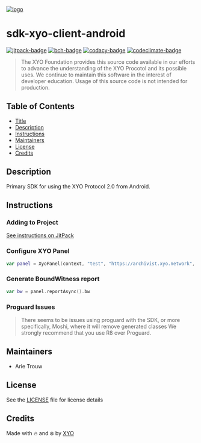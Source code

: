 [![logo][]](https://xyo.network)

# sdk-xyo-client-android

[![jitpack-badge][]][jitpack-link]
[![bch-badge][]][bch-link]
[![codacy-badge][]][codacy-link]
[![codeclimate-badge][]][codeclimate-link]

> The XYO Foundation provides this source code available in our efforts to advance the understanding of the XYO Procotol and its possible uses. We continue to maintain this software in the interest of developer education. Usage of this source code is not intended for production.

## Table of Contents

-   [Title](#sdk-xyo-client-android)
-   [Description](#description)
-   [Instructions](#instructions)
-   [Maintainers](#maintainers)
-   [License](#license)
-   [Credits](#credits)

## Description

Primary SDK for using the XYO Protocol 2.0 from Android.

## Instructions

### Adding to Project
[See instructions on JitPack](https://jitpack.io/#xyoraclenetwork/sdk-xyo-client-android)

### Configure XYO Panel
```kotlin
var panel = XyoPanel(context, "test", "https://archivist.xyo.network", listOf(XyoSystemInfoWitness()))
```

### Generate BoundWitness report
```kotlin
var bw = panel.reportAsync().bw
```

### Proguard Issues

> There seems to be issues using proguard with the SDK, or more specifically, Moshi, where it will remove generated classes
> We strongly recommend that you use R8 over Proguard.

## Maintainers

-   Arie Trouw

## License

See the [LICENSE](LICENSE) file for license details

## Credits

Made with 🔥 and ❄️ by [XYO](https://xyo.network)

[logo]: https://cdn.xy.company/img/brand/XYO_full_colored.png

[jitpack-badge]: https://jitpack.io/v/xyoraclenetwork/sdk-xyo-client-android.svg
[jitpack-link]: https://jitpack.io/#xyoraclenetwork/sdk-xyo-client-android

[bch-badge]: https://bettercodehub.com/edge/badge/XYOracleNetwork/sdk-xyo-client-android
[bch-link]: https://bettercodehub.com/results/XYOracleNetwork/sdk-xyo-client-android

[codacy-badge]: https://app.codacy.com/project/badge/Grade/e5647b5338044a958e18c0fe91b4ed4f
[codacy-link]: https://www.codacy.com/gh/XYOracleNetwork/sdk-xyo-client-swift/dashboard?utm_source=github.com&utm_medium=referral&utm_content=XYOracleNetwork/sdk-xyo-client-android&utm_campaign=Badge_Grade

[codeclimate-badge]: https://api.codeclimate.com/v1/badges/127abaccfe85048dcf38/maintainability
[codeclimate-link]: https://codeclimate.com/github/XYOracleNetwork/sdk-xyo-client-android/maintainability
